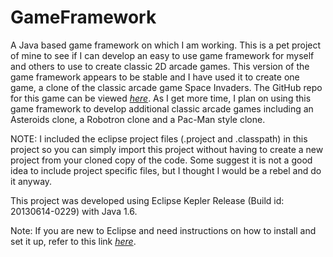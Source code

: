 GameFramework
=============

A Java based game framework on which I am working. This is a pet project of mine to see if I can develop an easy to use game framework for myself and others to use to create classic 2D arcade games. This version of the game framework appears to be stable and I have used it to create one game, a clone of the classic arcade game Space Invaders. The GitHub repo for this game can be viewed *[here](https://github.com/garyfredgiger/SpaceInvadersClone.git)*. As I get more time, I plan on using this game framework to develop additional classic arcade games including an Asteroids clone, a Robotron clone and a Pac-Man style clone.

NOTE: I included the eclipse project files (.project and .classpath) in this project so you can simply import this project without having to create a new project from your cloned copy of the code. Some suggest it is not a good idea to include project specific files, but I thought I would be a rebel and do it anyway.

This project was developed using Eclipse Kepler Release (Build id: 20130614-0229) with Java 1.6.

Note: If you are new to Eclipse and need instructions on how to install and set it up, refer to this link *[here](http://wiki.eclipse.org/Eclipse/Installation)*.
